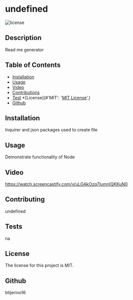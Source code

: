 # undefined
  ![license](https://img.shields.io/badge/LICENSE-MIT.svg)
  
  ## Description 
  Read me generator

  ## Table of Contents 
  * [Installation](#installation)
  * [Usage](#usage)
  * [Video](#video)
  * [Contributions](#contributions)
  * [Test](#test)
  *[License](#'MIT': '[MIT License](https://choosealicense.com/licenses/mit/)',)
  * [Github](#github)

  ## Installation 

  Inquirer and json packages used to create file


## Usage
 Demonstrate functionality of Node

 ## Video
 https://watch.screencastify.com/v/uLGAkOzq7IumnlQKKuN0


 ## Contributing
  undefined
  ## Tests
  na
  ## License
  The license for this project is MIT.

## Github
btijerino16

